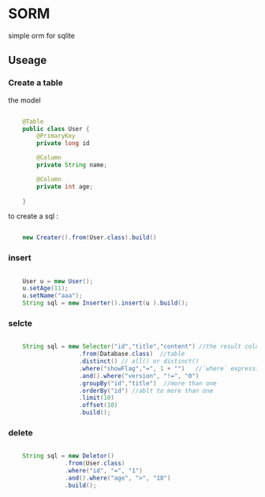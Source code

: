 SORM
====

simple orm for sqlite


## Useage

### Create a table 

the model  
```java  

	@Table  
	public class User {
		@PrimaryKey
		private long id

		@Column
		private String name;

		@Column
		private int age;
	
	}

```

to create a sql	:  
```java  

	new Creater().from(User.class).build()
```

### insert
```java  

    User u = new User();  
    u.setAge(11);  
    u.setName("aaa");  
    String sql = new Inserter().insert(u ).build();  
```  

### selcte

```java  

	String sql = new Selector("id","title","content") //the result columns. select all(*) when nothing here
					.from(Database.class)  //table
					.distinct() // all() or distinct()
					.where("showFlag","=", 1 + "")   //`where` expression
					.and().where("version", "!=", "0")
					.groupBy("id","title")  //more than one
					.orderBy("id") //ablt to more than one
					.limit(10)
					.offset(10)
					.build();

```

### delete

```java  

	String sql = new Deletor()
				.from(User.class)
				.where("id", "=", "1")
				.and().where("age", ">", "18")
				.build();

```